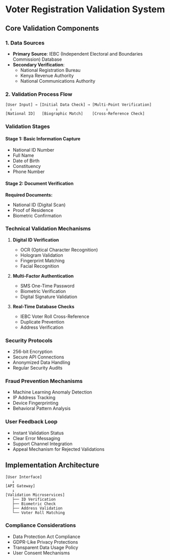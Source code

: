 # Voter Registration Validation System

## Core Validation Components

### 1. Data Sources
- **Primary Source**: IEBC (Independent Electoral and Boundaries Commission) Database
- **Secondary Verification**: 
  - National Registration Bureau
  - Kenya Revenue Authority
  - National Communications Authority

### 2. Validation Process Flow
```
[User Input] → [Initial Data Check] → [Multi-Point Verification]
  ↓                   ↓                     ↓
[National ID]   [Biographic Match]    [Cross-Reference Check]
```

### Validation Stages

#### Stage 1: Basic Information Capture
- National ID Number
- Full Name
- Date of Birth
- Constituency
- Phone Number

#### Stage 2: Document Verification
**Required Documents:**
- National ID (Digital Scan)
- Proof of Residence
- Biometric Confirmation

### Technical Validation Mechanisms

1. **Digital ID Verification**
   - OCR (Optical Character Recognition)
   - Hologram Validation
   - Fingerprint Matching
   - Facial Recognition

2. **Multi-Factor Authentication**
   - SMS One-Time Password
   - Biometric Verification
   - Digital Signature Validation

3. **Real-Time Database Checks**
   - IEBC Voter Roll Cross-Reference
   - Duplicate Prevention
   - Address Verification

### Security Protocols
- 256-bit Encryption
- Secure API Connections
- Anonymized Data Handling
- Regular Security Audits

### Fraud Prevention Mechanisms
- Machine Learning Anomaly Detection
- IP Address Tracking
- Device Fingerprinting
- Behavioral Pattern Analysis

### User Feedback Loop
- Instant Validation Status
- Clear Error Messaging
- Support Channel Integration
- Appeal Mechanism for Rejected Validations

## Implementation Architecture
```
[User Interface] 
   ↓
[API Gateway]
   ↓
[Validation Microservices]
   ├── ID Verification
   ├── Biometric Check
   ├── Address Validation
   └── Voter Roll Matching
```

### Compliance Considerations
- Data Protection Act Compliance
- GDPR-Like Privacy Protections
- Transparent Data Usage Policy
- User Consent Mechanisms
